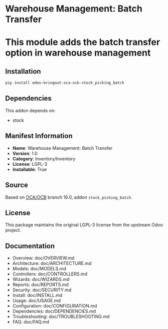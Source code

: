 # Warehouse Management: Batch Transfer


This module adds the batch transfer option in warehouse management
==================================================================
    

## Installation

```bash
pip install odoo-bringout-oca-ocb-stock_picking_batch
```

## Dependencies

This addon depends on:
- stock

## Manifest Information

- **Name**: Warehouse Management: Batch Transfer
- **Version**: 1.0
- **Category**: Inventory/Inventory
- **License**: LGPL-3
- **Installable**: True

## Source

Based on [OCA/OCB](https://github.com/OCA/OCB) branch 16.0, addon `stock_picking_batch`.

## License

This package maintains the original LGPL-3 license from the upstream Odoo project.

## Documentation

- Overview: doc/OVERVIEW.md
- Architecture: doc/ARCHITECTURE.md
- Models: doc/MODELS.md
- Controllers: doc/CONTROLLERS.md
- Wizards: doc/WIZARDS.md
- Reports: doc/REPORTS.md
- Security: doc/SECURITY.md
- Install: doc/INSTALL.md
- Usage: doc/USAGE.md
- Configuration: doc/CONFIGURATION.md
- Dependencies: doc/DEPENDENCIES.md
- Troubleshooting: doc/TROUBLESHOOTING.md
- FAQ: doc/FAQ.md
